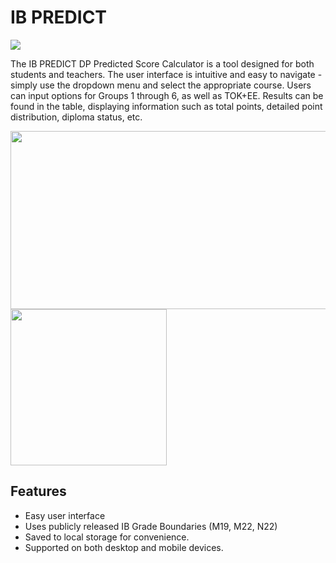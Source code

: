 # IB PREDICT
  <img src="https://github.com/AppleEpic69/IB45/assets/91651498/b8af4aea-61d9-4b0d-a1c6-3ceffa56f33d">
  
  The IB PREDICT DP Predicted Score Calculator is a tool designed for both students and teachers. The user interface is intuitive and easy to navigate - simply use the dropdown menu and select the appropriate course. Users can input options for Groups 1 through 6, as well as TOK+EE. Results can be found in the table, displaying information such as total points, detailed point distribution, diploma status, etc.
  
  <img src="https://github.com/AppleEpic69/IB45/assets/91651498/43dec97a-1ccf-4e5f-a7a7-1266be81a71d" height=285 width=700>  
  <img src="https://github.com/AppleEpic69/IB45/assets/91651498/0e3557ec-f343-417b-948d-b13c26215366" width=250>

## Features
  - Easy user interface
  - Uses publicly released IB Grade Boundaries (M19, M22, N22)
  - Saved to local storage for convenience.
  - Supported on both desktop and mobile devices. 


